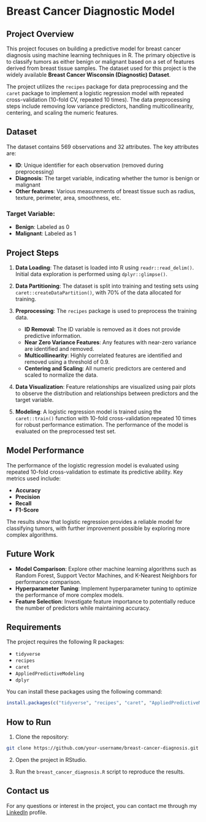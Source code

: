 # Breast Cancer Diagnostic Model

## Project Overview

This project focuses on building a predictive model for breast cancer diagnosis using machine learning techniques in R. The primary objective is to classify tumors as either benign or malignant based on a set of features derived from breast tissue samples. The dataset used for this project is the widely available **Breast Cancer Wisconsin (Diagnostic) Dataset**.

The project utilizes the `recipes` package for data preprocessing and the `caret` package to implement a logistic regression model with repeated cross-validation (10-fold CV, repeated 10 times). The data preprocessing steps include removing low variance predictors, handling multicollinearity, centering, and scaling the numeric features.

## Dataset

The dataset contains 569 observations and 32 attributes. The key attributes are:
- **ID**: Unique identifier for each observation (removed during preprocessing)
- **Diagnosis**: The target variable, indicating whether the tumor is benign or malignant
- **Other features**: Various measurements of breast tissue such as radius, texture, perimeter, area, smoothness, etc.

### Target Variable:
- **Benign**: Labeled as 0
- **Malignant**: Labeled as 1

## Project Steps

1. **Data Loading**: The dataset is loaded into R using `readr::read_delim()`. Initial data exploration is performed using `dplyr::glimpse()`.

2. **Data Partitioning**: The dataset is split into training and testing sets using `caret::createDataPartition()`, with 70% of the data allocated for training.

3. **Preprocessing**: The `recipes` package is used to preprocess the training data.
   - **ID Removal**: The ID variable is removed as it does not provide predictive information.
   - **Near Zero Variance Features**: Any features with near-zero variance are identified and removed.
   - **Multicollinearity**: Highly correlated features are identified and removed using a threshold of 0.9.
   - **Centering and Scaling**: All numeric predictors are centered and scaled to normalize the data.

4. **Data Visualization**: Feature relationships are visualized using pair plots to observe the distribution and relationships between predictors and the target variable.

5. **Modeling**: A logistic regression model is trained using the `caret::train()` function with 10-fold cross-validation repeated 10 times for robust performance estimation. The performance of the model is evaluated on the preprocessed test set.

## Model Performance

The performance of the logistic regression model is evaluated using repeated 10-fold cross-validation to estimate its predictive ability. Key metrics used include:
- **Accuracy**
- **Precision**
- **Recall**
- **F1-Score**

The results show that logistic regression provides a reliable model for classifying tumors, with further improvement possible by exploring more complex algorithms.

## Future Work

- **Model Comparison**: Explore other machine learning algorithms such as Random Forest, Support Vector Machines, and K-Nearest Neighbors for performance comparison.
- **Hyperparameter Tuning**: Implement hyperparameter tuning to optimize the performance of more complex models.
- **Feature Selection**: Investigate feature importance to potentially reduce the number of predictors while maintaining accuracy.

## Requirements

The project requires the following R packages:

- `tidyverse`
- `recipes`
- `caret`
- `AppliedPredictiveModeling`
-  `dplyr`

You can install these packages using the following command:

```R
install.packages(c("tidyverse", "recipes", "caret", "AppliedPredictiveModeling", "dplyr"))
```

## How to Run
  1. Clone the repository:
  ```bash
  git clone https://github.com/your-username/breast-cancer-diagnosis.git
  ```

  2. Open the project in RStudio.

  3. Run the `breast_cancer_diagnosis.R` script to reproduce the results.

## Contact us
For any questions or interest in the project, you can contact me through my [LinkedIn](https://www.linkedin.com/in/arnau-urbina-lopez/) profile.



